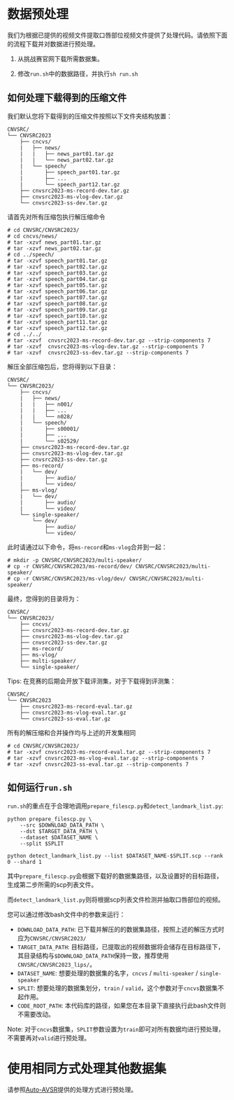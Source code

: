 
# 数据预处理

我们为根据已提供的视频文件提取口唇部位视频文件提供了处理代码。请依照下面的流程下载并对数据进行预处理。

1. 从挑战赛官网下载所需数据集。

2. 修改`run.sh`中的数据路径，并执行`sh run.sh`

## 如何处理下载得到的压缩文件

我们默认您将下载得到的压缩文件按照以下文件夹结构放置：
```
CNVSRC/
└── CNVSRC2023
    ├── cncvs/
    |   ├── news/
    |   |   ├── news_part01.tar.gz
    |   |   └── news_part02.tar.gz
    |   └── speech/
    |       ├── speech_part01.tar.gz
    |       ├── ...
    |       └── speech_part12.tar.gz
    ├── cnvsrc2023-ms-record-dev.tar.gz
    ├── cnvsrc2023-ms-vlog-dev.tar.gz
    └── cnvsrc2023-ss-dev.tar.gz
```

请首先对所有压缩包执行解压缩命令
``` Shell
# cd CNVSRC/CNVSRC2023/
# cd cncvs/news/
# tar -xzvf news_part01.tar.gz
# tar -xzvf news_part02.tar.gz
# cd ../speech/
# tar -xzvf speech_part01.tar.gz
# tar -xzvf speech_part02.tar.gz
# tar -xzvf speech_part03.tar.gz
# tar -xzvf speech_part04.tar.gz
# tar -xzvf speech_part05.tar.gz
# tar -xzvf speech_part06.tar.gz
# tar -xzvf speech_part07.tar.gz
# tar -xzvf speech_part08.tar.gz
# tar -xzvf speech_part09.tar.gz
# tar -xzvf speech_part10.tar.gz
# tar -xzvf speech_part11.tar.gz
# tar -xzvf speech_part12.tar.gz
# cd ../../
# tar -xzvf  cnvsrc2023-ms-record-dev.tar.gz --strip-components 7
# tar -xzvf  cnvsrc2023-ms-vlog-dev.tar.gz --strip-components 7
# tar -xzvf  cnvsrc2023-ss-dev.tar.gz --strip-components 7

```
解压全部压缩包后，您将得到以下目录：

```
CNVSRC/
└── CNVSRC2023/
    ├── cncvs/
    |   ├── news/
    |   |   ├── n001/
    |   |   ├── ...
    |   |   └── n028/
    |   └── speech/
    |       ├── s00001/
    |       ├── ...
    |       └── s02529/
    ├── cnvsrc2023-ms-record-dev.tar.gz
    ├── cnvsrc2023-ms-vlog-dev.tar.gz
    ├── cnvsrc2023-ss-dev.tar.gz
    ├── ms-record/
    |   └── dev/
    |       ├── audio/
    |       └── video/
    ├── ms-vlog/
    |   └── dev/
    |       ├── audio/
    |       └── video/
    └── single-speaker/
        └── dev/
            ├── audio/
            └── video/
```

此时请通过以下命令，将`ms-record`和`ms-vlog`合并到一起：
```
# mkdir -p CNVSRC/CNVSRC2023/multi-speaker/
# cp -r CNVSRC/CNVSRC2023/ms-record/dev/ CNVSRC/CNVSRC2023/multi-speaker/
# cp -r CNVSRC/CNVSRC2023/ms-vlog/dev/ CNVSRC/CNVSRC2023/multi-speaker/
```

最终，您得到的目录将为：

```
CNVSRC/
└── CNVSRC2023/
    ├── cncvs/
    ├── cnvsrc2023-ms-record-dev.tar.gz
    ├── cnvsrc2023-ms-vlog-dev.tar.gz
    ├── cnvsrc2023-ss-dev.tar.gz
    ├── ms-record/
    ├── ms-vlog/
    ├── multi-speaker/
    └── single-speaker/
```

Tips: 在竞赛的后期会开放下载评测集，对于下载得到评测集：
```
CNVSRC/
└── CNVSRC2023
    ├── cnvsrc2023-ms-record-eval.tar.gz
    ├── cnvsrc2023-ms-vlog-eval.tar.gz
    └── cnvsrc2023-ss-eval.tar.gz
```
所有的解压缩和合并操作均与上述的开发集相同

``` Shell
# cd CNVSRC/CNVSRC2023/
# tar -xzvf cnvsrc2023-ms-record-eval.tar.gz --strip-components 7
# tar -xzvf cnvsrc2023-ms-vlog-eval.tar.gz --strip-components 7
# tar -xzvf cnvsrc2023-ss-eval.tar.gz --strip-components 7
```

## 如何运行`run.sh`

`run.sh`的重点在于合理地调用`prepare_filescp.py`和`detect_landmark_list.py`:

```Shell
python prepare_filescp.py \
    --src $DOWNLOAD_DATA_PATH \
    --dst $TARGET_DATA_PATH \
    --dataset $DATASET_NAME \
    --split $SPLIT

python detect_landmark_list.py --list $DATASET_NAME-$SPLIT.scp --rank 0 --shard 1
```

其中`prepare_filescp.py`会根据下载好的数据集路径，以及设置好的目标路径，生成第二步所需的scp列表文件。

而`detect_landmark_list.py`则将根据scp列表文件检测并抽取口唇部位的视频。

您可以通过修改bash文件中的参数来运行：

- `DOWNLOAD_DATA_PATH`: 已下载并解压的的数据集路径，按照上述的解压方式时应为`CNVSRC/CNVSRC2023/`
- `TARGET_DATA_PATH`: 目标路径，已提取出的视频数据将会储存在目标路径下，其目录结构与`$DOWNLOAD_DATA_PATH`保持一致，推荐使用`CNVSRC/CNVSRC2023_lips/`。
- `DATASET_NAME`: 想要处理的数据集的名字，`cncvs` / `multi-speaker` / `single-speaker`
- `SPLIT`: 想要处理的数据集划分，`train` / `valid`，这个参数对于`cncvs`数据集不起作用。
- `CODE_ROOT_PATH`: 本代码库的路径，如果您在本目录下直接执行此bash文件则不需要改动。

Note: 对于`cncvs`数据集，`SPLIT`参数设置为`train`即可对所有数据均进行预处理，不需要再对`valid`进行预处理。

# 使用相同方式处理其他数据集

请参照[Auto-AVSR](https://github.com/mpc001/auto_avsr/tree/main/preparation)提供的处理方式进行预处理。
